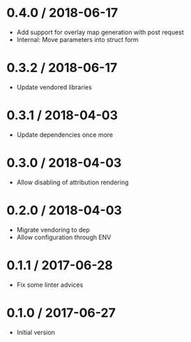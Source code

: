 # 0.4.0 / 2018-06-17

  * Add support for overlay map generation with post request
  * Internal: Move parameters into struct form

# 0.3.2 / 2018-06-17

  * Update vendored libraries

# 0.3.1 / 2018-04-03

  * Update dependencies once more

# 0.3.0 / 2018-04-03

  * Allow disabling of attribution rendering

# 0.2.0 / 2018-04-03

  * Migrate vendoring to dep
  * Allow configuration through ENV

# 0.1.1 / 2017-06-28

  * Fix some linter advices

# 0.1.0 / 2017-06-27

  * Initial version
